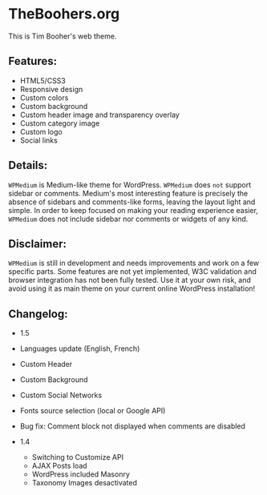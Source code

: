 TheBoohers.org
========

This is Tim Booher's web theme.

Features:
---------

* HTML5/CSS3
* Responsive design
* Custom colors
* Custom background
* Custom header image and transparency overlay
* Custom category image
* Custom logo
* Social links

Details:
--------

`WPMedium` is Medium-like theme for WordPress. `WPMedium` does `not` support sidebar or comments. Medium's most interesting feature is precisely the absence of sidebars and comments-like forms, leaving the layout light and simple. In order to keep focused on making your reading experience easier, `WPMedium` does not include sidebar nor comments or widgets of any kind.

Disclaimer:
----------

`WPMedium` is still in development and needs improvements and work on a few specific parts. Some features are not yet implemented, W3C validation and browser integration has not been fully tested. Use it at your own risk, and avoid using it as main theme on your current online WordPress installation!

Changelog:
----------

* 1.5
 * Languages update (English, French)
 * Custom Header
 * Custom Background
 * Custom Social Networks
 * Fonts source selection (local or Google API)
 * Bug fix: Comment block not displayed when comments are disabled

* 1.4
  * Switching to Customize API
  * AJAX Posts load
  * WordPress included Masonry
  * Taxonomy Images desactivated
